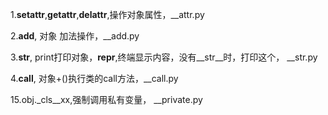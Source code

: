 1.__setattr__,__getattr__,__delattr__,操作对象属性，__attr.py

2.__add__, 对象 加法操作，__add.py

3.__str__, print打印对象，__repr__,终端显示内容，没有__str__时，打印这个， __str.py

4.__call__, 对象+()执行类的call方法，__call.py

15.obj._cls__xx,强制调用私有变量， __private.py
